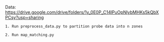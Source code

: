 Data: https://drive.google.com/drive/folders/1y_0E0P_C14lPuOpNlybMHKs5kQbXPCsy?usp=sharing


`1. Run preprocess_data.py to partition probe data into n zones` 

`2. Run map_matching.py`
